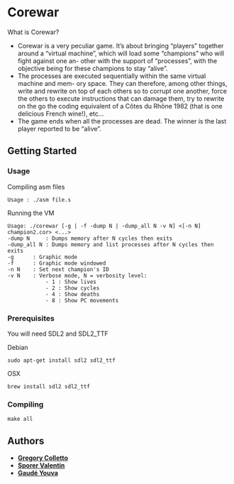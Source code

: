 # Corewar

What is Corewar?
* Corewar is a very peculiar game. It’s about bringing “players” together around a “virtual machine”, which will load some “champions” who will fight against one an- other with the support of “processes”, with the objective being for these champions to stay “alive”.
* The processes are executed sequentially within the same virtual machine and mem- ory space. They can therefore, among other things, write and rewrite on top of each others so to corrupt one another, force the others to execute instructions that can damage them, try to rewrite on the go the coding equivalent of a Côtes du Rhône 1982 (that is one delicious French wine!), etc...
* The game ends when all the processes are dead.  The winner is the last player reported to be “alive”.

## Getting Started

### Usage

Compiling asm files
```
Usage : ./asm file.s
```

Running the VM
```
Usage: ./corewar [-g | -f -dump N | -dump_all N -v N] <[-n N] champion2.cor> <...>
-dump N		: Dumps memory after N cycles then exits
-dump_all N	: Dumps memory and list processes after N cycles then exits
-g		: Graphic mode
-f		: Graphic mode windowed
-n N	: Set next champion's ID
-v N	: Verbose mode, N = verbosity level:
			- 1 : Show lives
			- 2 : Show cycles
			- 4 : Show deaths
			- 8 : Show PC movements
```

### Prerequisites

You will need SDL2 and SDL2\_TTF

Debian
```
sudo apt-get install sdl2 sdl2_ttf
```
OSX
```
brew install sdl2 sdl2_ttf
```

### Compiling

```
make all
```

## Authors

* **[Gregory Colletto](https://github.com/Gcol)**
* **[Sporer Valentin](https://github.com/demonoidv)**
* **[Gaudé Youva](https://github.com/Eviber)**
